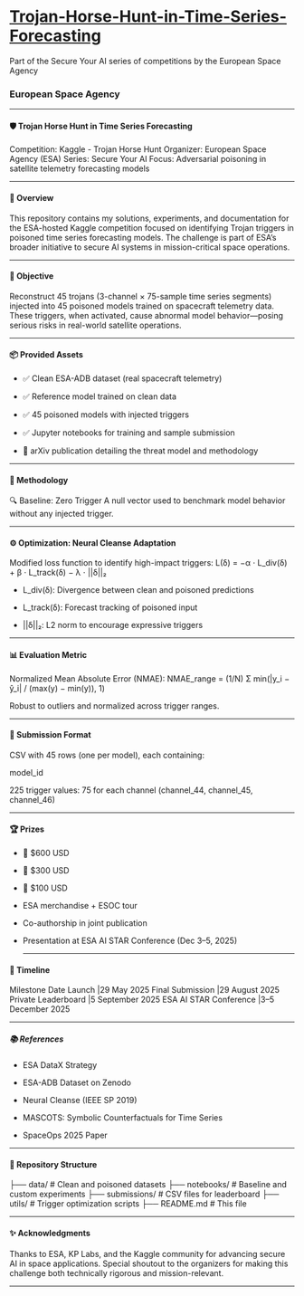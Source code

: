 # [Trojan-Horse-Hunt-in-Time-Series-Forecasting](https://www.kaggle.com/competitions/trojan-horse-hunt-in-space/overview)
Part of the Secure Your AI series of competitions by the European Space Agency
### European Space Agency

---

#### 🛡️ Trojan Horse Hunt in Time Series Forecasting

Competition: Kaggle - Trojan Horse Hunt Organizer: European Space Agency (ESA) Series: Secure Your AI Focus: Adversarial poisoning in satellite telemetry forecasting models

-------

#### 🚀 Overview

This repository contains my solutions, experiments, and documentation for the ESA-hosted Kaggle competition focused on identifying Trojan triggers in poisoned time series forecasting models. The challenge is part of ESA’s broader initiative to secure AI systems in mission-critical space operations.

--------

#### 🎯 Objective

Reconstruct 45 trojans (3-channel × 75-sample time series segments) injected into 45 poisoned models trained on spacecraft telemetry data. These triggers, when activated, cause abnormal model behavior—posing serious risks in real-world satellite operations.

----
#### 📦 Provided Assets

- ✅ Clean ESA-ADB dataset (real spacecraft telemetry)

- ✅ Reference model trained on clean data

- ✅ 45 poisoned models with injected triggers

- ✅ Jupyter notebooks for training and sample submission

- 📄 arXiv publication detailing the threat model and methodology

-------

#### 🧠 Methodology

🔍 Baseline: Zero Trigger
A null vector used to benchmark model behavior without any injected trigger.

------

#### ⚙️ Optimization: Neural Cleanse Adaptation

Modified loss function to identify high-impact triggers:
L(δ) = −α ⋅ L_div(δ) + β ⋅ L_track(δ) − λ ⋅ ||δ||₂

- L_div(δ): Divergence between clean and poisoned predictions

- L_track(δ): Forecast tracking of poisoned input

- ||δ||₂: L2 norm to encourage expressive triggers

----

#### 📊 Evaluation Metric

Normalized Mean Absolute Error (NMAE):
NMAE_range = (1/N) Σ min(|y_i − ŷ_i| / (max(y) − min(y)), 1)

Robust to outliers and normalized across trigger ranges.

----



#### 📁 Submission Format
CSV with 45 rows (one per model), each containing:

model_id

225 trigger values: 75 for each channel (channel_44, channel_45, channel_46)

-----

#### 🏆 Prizes
- 🥇 $600 USD

- 🥈 $300 USD

- 🥉 $100 USD

- ESA merchandise + ESOC tour

- Co-authorship in joint publication

- Presentation at ESA AI STAR Conference (Dec 3–5, 2025)

  -----

#### 📅 Timeline
Milestone	Date
Launch                  	|29 May 2025
Final Submission	        |29 August 2025
Private Leaderboard	      |5 September 2025
ESA AI STAR Conference    |3–5 December 2025

-----

##### 📚 References
- ESA DataX Strategy

- ESA-ADB Dataset on Zenodo

- Neural Cleanse (IEEE SP 2019)

- MASCOTS: Symbolic Counterfactuals for Time Series

- SpaceOps 2025 Paper
  
----

#### 🧪 Repository Structure

├── data/                  # Clean and poisoned datasets
├── notebooks/            # Baseline and custom experiments
├── submissions/          # CSV files for leaderboard
├── utils/                # Trigger optimization scripts
├── README.md             # This file

-----

#### ✨ Acknowledgments
Thanks to ESA, KP Labs, and the Kaggle community for advancing secure AI in space applications. Special shoutout to the organizers for making this challenge both technically rigorous and mission-relevant.

-----
